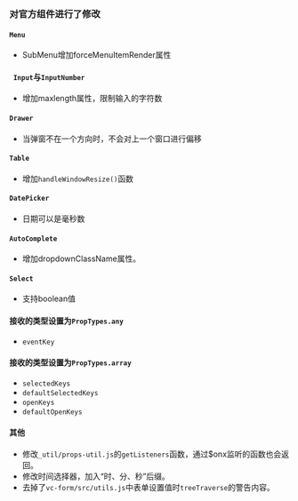 ### 对官方组件进行了修改

#### `Menu`
- SubMenu增加forceMenuItemRender属性

#### ` Input`与`InputNumber`
- 增加maxlength属性，限制输入的字符数

#### `Drawer`
- 当弹窗不在一个方向时，不会对上一个窗口进行偏移

#### `Table`
- 增加`handleWindowResize()`函数

#### `DatePicker`
- 日期可以是毫秒数

#### `AutoComplete`
- 增加dropdownClassName属性。

#### `Select`
- 支持boolean值

#### 接收的类型设置为`PropTypes.any`
- `eventKey`

#### 接收的类型设置为`PropTypes.array`
- `selectedKeys`
- `defaultSelectedKeys`
- `openKeys`
- `defaultOpenKeys`

#### 其他
- 修改`_util/props-util.js`的`getListeners`函数，通过$onx监听的函数也会返回。
- 修改时间选择器，加入“时、分、秒”后缀。
- 去掉了`vc-form/src/utils.js`中表单设置值时`treeTraverse`的警告内容。
